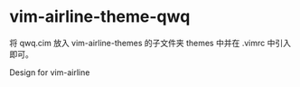 # vim-airline-theme-qwq

将 qwq.cim 放入 vim-airline-themes 的子文件夹 themes 中并在 .vimrc 中引入即可。

Design for vim-airline
